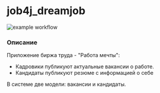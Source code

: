 # job4j_dreamjob

![example workflow](https://img.shields.io/badge/Maven-3-red)

### Описание

Приложение биржа труда - "Работа мечты":

<ul>
  <li>Кадровики публикуют актуальные вакансии о работе.</li>
  <li>Кандидаты публикуют резюме с информацией о себе</li>
</ul>
В системе две модели: вакансии и кандидаты.
